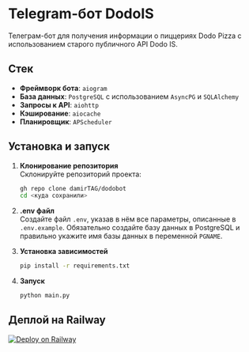 # Telegram-бот DodoIS

Телеграм-бот для получения информации о пиццериях Dodo Pizza с использованием старого публичного API Dodo IS.

## Стек

-   **Фреймворк бота**: `aiogram`
-   **База данных**: `PostgreSQL` с использованием `AsyncPG` и `SQLAlchemy`
-   **Запросы к API**: `aiohttp`
-   **Кэширование**: `aiocache`
-   **Планировщик**: `APScheduler`

## Установка и запуск

1. **Клонирование репозитория**  
   Склонируйте репозиторий проекта:
    ```bash
    gh repo clone damirTAG/dodobot
    cd <куда сохранили>
    ```
2. **.env файл**  
   Создайте файл `.env`, указав в нём все параметры, описанные в `.env.example`.
   Обязательно создайте базу данных в PostgreSQL и правильно укажите имя базы данных в переменной `PGNAME`.

3. **Установка зависимостей**
    ```bash
    pip install -r requirements.txt
    ```
4. **Запуск**
    ```bash
    python main.py
    ```

## Деплой на Railway

[![Deploy on Railway](https://railway.app/button.svg)](https://railway.app/new/template?template=https://github.com/damirtag/dodobot)
